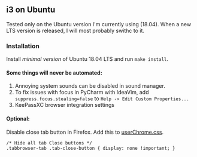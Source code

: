i3 on Ubuntu
--------------------------------
Tested only on the Ubuntu version I'm currently using (18.04). When a new
LTS version is released, I will most probably swithc to it.

### Installation
Install *minimal version* of Ubuntu 18.04 LTS and run `make install`.

#### Some things will never be automated:
1. Annoying system sounds can be disabled in sound manager.
1. To fix issues with focus in PyCharm with IdeaVim, add
`suppress.focus.stealing=false` to `Help -> Edit Custom Properties...`
1. KeePassXC browser integration settings

#### Optional:
Disable close tab button in Firefox. Add this to
[userChrome.css](https://www.reddit.com/r/firefox/wiki/userchrome).
```
/* Hide all tab Close buttons */
.tabbrowser-tab .tab-close-button { display: none !important; }
```

